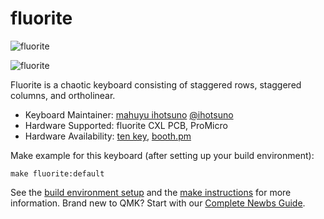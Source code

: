 # fluorite

![fluorite](https://github.com/ihotsuno/keyboard/blob/master/kbd-fluorite-cxl/doc/image/fluorite-CXL-001.jpg)

![fluorite](https://github.com/ihotsuno/keyboard/blob/master/kbd-fluorite-cxl/doc/image/fluorite-CXL-002.jpg)

Fluorite is a chaotic keyboard consisting of staggered rows, staggered columns, and ortholinear.

* Keyboard Maintainer: [mahuyu ihotsuno](https://github.com/ihotsuno) [@ihotsuno](https://twitter.com/ihotsuno)
* Hardware Supported: fluorite CXL PCB, ProMicro
* Hardware Availability: [ten key](https://tenkey.connpass.com/), [booth.pm](https://ihotsuno.booth.pm/)

Make example for this keyboard (after setting up your build environment):

    make fluorite:default

See the [build environment setup](https://docs.qmk.fm/#/getting_started_build_tools) and the [make instructions](https://docs.qmk.fm/#/getting_started_make_guide) for more information. Brand new to QMK? Start with our [Complete Newbs Guide](https://docs.qmk.fm/#/newbs).
